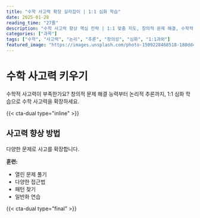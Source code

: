 ```yaml
---
title: "수학 사고력 확장 길라잡이 | 1:1 심화 학습"
date: 2025-01-28
reading_time: "27줄"
description: "수학 사고력 향상 핵심 전략 | 1:1 맞춤 지도, 창의적 문제 해결, 수학적 추론 [2025년]"
categories: ["과목"]
tags: ["수학", "사고력", "논리", "추론", "창의성", "심화", "1:1과외"]
featured_image: "https://images.unsplash.com/photo-1509228468518-180dd4864904?w=1200&h=630&fit=crop"
---
```


# 수학 사고력 키우기

수학적 사고력이 부족한가요? 창의적 문제 해결 능력부터 논리적 추론까지, 1:1 심화 학습으로 수학 사고력을 확장하세요.

{{< cta-dual type="inline" >}}

## 사고력 향상 방법

다양한 문제로 사고를 확장합니다.

**훈련:**
- 열린 문제 풀기
- 다양한 접근법
- 패턴 찾기
- 일반화 연습

{{< cta-dual type="final" >}}
